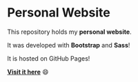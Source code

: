 # Personal Website
This repository holds my **personal website**.

It was developed with **Bootstrap** and **Sass**!

It is hosted on GitHub Pages!

**[Visit it here](https://fvalles.github.io/PersonalWebsite/)** 😄
